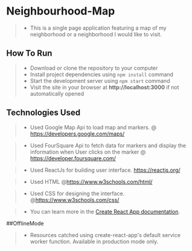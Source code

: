 # Neighbourhood-Map 
> * This is a single page application featuring a map of my neighborhood or a neighborhood I would like to visit.

## How To Run
> * Download or clone the repository to your computer
> * Install project dependencies using `npm install` command
> * Start the development server using `npm start` command
> * Visit the site in your browser at **http://localhost:3000** if not automatically opened

## Technologies Used

> * Used Google Map Api to load map and markers.
@ https://developers.google.com/maps/

> * Used FourSquare Api to fetch data for markers and display the information when User clicks on the marker
@ https://developer.foursquare.com/

> * Used ReactJs for building user interface.
https://reactjs.org/

> * Used HTML
@https://www.w3schools.com/html/

> * Used CSS for designing the interface.
@https://www.w3schools.com/css/

> * You can learn more in the [Create React App documentation](https://facebook.github.io/create-react-app/docs/getting-started).

##OfflineMode

> * Resources catched using create-react-app's default service worker function. Available in production mode only.